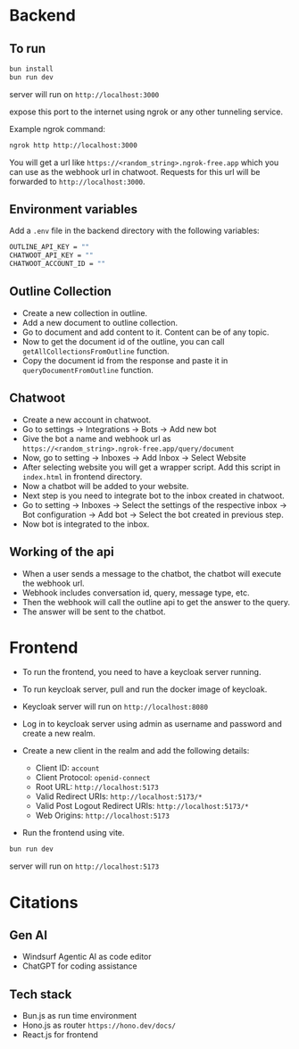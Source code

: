 # Backend

## To run

```bash
bun install
bun run dev
```

server will run on `http://localhost:3000`

expose this port to the internet using ngrok or any other tunneling service.

Example ngrok command:
```bash
ngrok http http://localhost:3000
```
You will get a url like `https://<random_string>.ngrok-free.app` which you can use as the webhook url in chatwoot.
Requests for this url will be forwarded to `http://localhost:3000`.

## Environment variables

Add a `.env` file in the backend directory with the following variables:
```bash
OUTLINE_API_KEY = ""
CHATWOOT_API_KEY = ""
CHATWOOT_ACCOUNT_ID = ""
```

## Outline Collection

- Create a new collection in outline.
- Add a new document to outline collection.
- Go to document and add content to it. Content can be of any topic.
- Now to get the document id of the outline, you can call `getAllCollectionsFromOutline` function.
- Copy the document id from the response and paste it in `queryDocumentFromOutline` function.

## Chatwoot

- Create a new account in chatwoot.
- Go to settings -> Integrations -> Bots -> Add new bot
- Give the bot a name and webhook url as `https://<random_string>.ngrok-free.app/query/document`
- Now, go to setting -> Inboxes -> Add Inbox -> Select Website
- After selecting website you will get a wrapper script. Add this script in `index.html` in frontend directory.
- Now a chatbot will be added to your website.
- Next step is you need to integrate bot to the inbox created in chatwoot.
- Go to setting -> Inboxes -> Select the settings of the respective inbox -> Bot configuration -> Add bot -> Select the bot created in previous step.
- Now bot is integrated to the inbox.

## Working of the api
- When a user sends a message to the chatbot, the chatbot will execute the webhook url.
- Webhook includes conversation id, query, message type, etc.
- Then the webhook will call the outline api to get the answer to the query.
- The answer will be sent to the chatbot.

# Frontend
- To run the frontend, you need to have a keycloak server running.
- To run keycloak server, pull and run the docker image of keycloak.
- Keycloak server will run on `http://localhost:8080`
- Log in to keycloak server using admin as username and password and create a new realm.
- Create a new client in the realm and add the following details:
    - Client ID: `account`
    - Client Protocol: `openid-connect`
    - Root URL: `http://localhost:5173`
    - Valid Redirect URIs: `http://localhost:5173/*`
    - Valid Post Logout Redirect URIs: `http://localhost:5173/*`
    - Web Origins: `http://localhost:5173`
    
- Run the frontend using vite.
```bash
bun run dev
```
server will run on `http://localhost:5173`

# Citations

## Gen AI
- Windsurf Agentic AI as code editor
- ChatGPT for coding assistance

## Tech stack
- Bun.js as run time environment
- Hono.js as router `https://hono.dev/docs/`
- React.js for frontend


